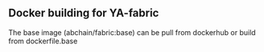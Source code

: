 ## Docker building for YA-fabric

The base image (abchain/fabric:base) can be pull from dockerhub or build from dockerfile.base
